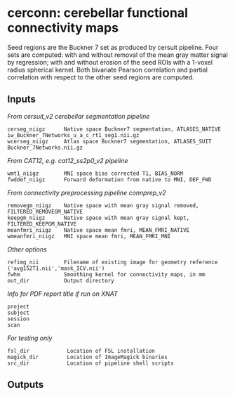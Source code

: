# cerconn: cerebellar functional connectivity maps

Seed regions are the Buckner 7 set as produced by cersuit pipeline. Four sets are computed: with 
and without removal of the mean gray matter signal by regression; with and without erosion of the
seed ROIs with a 1-voxel radius spherical kernel. Both bivariate Pearson correlation and partial
correlation with respect to the other seed regions are computed.

## Inputs

*From cersuit_v2 cerebellar segmentation pipeline*
    
    cerseg_niigz      Native space Buckner7 segmentation, ATLASES_NATIVE iw_Buckner_7Networks_u_a_c_rt1_seg1.nii.gz
    wcerseg_niigz     Atlas space Buckner7 segmentation, ATLASES_SUIT Buckner_7Networks.nii.gz

*From CAT12, e.g. cat12_ss2p0_v2 pipeline*
    
    wmt1_niigz        MNI space bias corrected T1, BIAS_NORM
    fwddef_niigz      Forward deformation from native to MNI, DEF_FWD
    

*From connectivity preprocessing pipeline connprep_v2*
    
    removegm_niigz    Native space with mean gray signal removed, FILTERED_REMOVEGM_NATIVE
    keepgm_niigz      Native space with mean gray signal kept, FILTERED_KEEPGM_NATIVE
    meanfmri_niigz    Native space mean fmri, MEAN_FMRI_NATIVE
    wmeanfmri_niigz   MNI space mean fmri, MEAN_FMRI_MNI


*Other options*
    
    refimg_nii        Filename of existing image for geometry reference ('avg152T1.nii','mask_ICV.nii')
    fwhm              Smoothing kernel for connectivity maps, in mm
    out_dir           Output directory

*Info for PDF report title if run on XNAT*
    
    project
    subject
    session
    scan

*For testing only*
    
    fsl_dir            Location of FSL installation
    magick_dir         Location of ImageMagick binaries
    src_dir            Location of pipeline shell scripts


## Outputs

